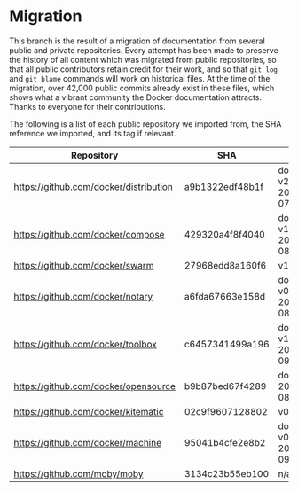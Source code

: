 # Migration

This branch is the result of a migration of documentation from several public and
private repositories. Every attempt has been made to preserve the history of all
content which was migrated from public repositories, so that all public
contributors retain credit for their work, and so that `git log` and
`git blame` commands will work on historical files. At the time of the migration,
over 42,000 public commits already exist in these files, which shows what a
vibrant community the Docker documentation attracts. Thanks to everyone for their
contributions.

The following is a list of each public repository we imported from, the SHA
reference we imported, and its tag if relevant.

| Repository                             | SHA             | Tag                    |
|----------------------------------------|-----------------|------------------------|
| https://github.com/docker/distribution | a9b1322edf48b1f | docs-v2.5.0-2016-07-28 |
| https://github.com/docker/compose      | 429320a4f8f4040 | docs-v1.8.0-2016-08-03 |
| https://github.com/docker/swarm        | 27968edd8a160f6 | v1.2.5                 |
| https://github.com/docker/notary       | a6fda67663e158d | docs-v0.3-2016-08-03   |
| https://github.com/docker/toolbox      | c6457341499a196 | docs-v1.12.0-2016-09-16a |
| https://github.com/docker/opensource   | b9b87bed67f4289 | docs-2016-08-03        |
| https://github.com/docker/kitematic    | 02c9f9607128802 | v0.12.0                |
| https://github.com/docker/machine      | 95041b4cfe2e8b2 | docs-v0.8.2-2016-09-28 |
| https://github.com/moby/moby       | 3134c23b55eb100 | n/a                    |
